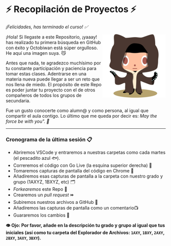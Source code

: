 # ⚡️ Recopilación de Proyectos ⚡️ 

_¡Felicidades, has terminado el curso! ✅_

<img src=octobiwan.jpg alt=Obi-Wan height=200 align=right>

¡Hola! Si llegaste a este Repositorio, ¡yaaay! has realizado tu primera búsqueda en GitHub con éxito y Octobiwan está súper orgulloso. He aquí una imagen suya. 😼

Antes que nada, te agradezco muchísimo por tu constante participación y paciencia para tomar estas clases. Adentrarse en una materia nueva puede llegar a ser un reto que nos llena de miedo. 
El propósito de este Repo es poder juntar tu proyecto con el de otros compañeros de todos los grupos de secundaria. 

Fue un gusto conocerte como alumn@ y como persona, al igual que compartir el aula contigo. Lo último que me queda por decir es: _May the force be with you". 💫_

---

### Cronograma de la última sesión 📋

- Abriremos VSCode y entraremos a nuestras carpetas como cada martes (el pescadito azul 🐟).
- Correremos el código con Go Live (la esquina superior derecha) 🛜
- Tomaremos capturas de pantalla del código en Chrome 📸
- Añadiremos esas capturas de pantalla a la carpeta con nuestro grado y grupo (1AXYZ, 1BXYZ, etc) 🗂️
- _Forkearemos_ este Repo 🍴
-  Crearemos un _pull request_ ⏩️
- Subiremos nuestros archivos a GitHub 👾
- Añadiremos las capturas de pantalla como un comentario📺
- Guararemos los cambios 📨

**👁️ Ojo: Por favor, añade en la descripción tu grado y grupo al igual que tus iniciales (así como tu carpeta del Explorador de Archivos: `1AXY`, `1BXY`, `2AXY`, `2BXY`, `3AXY`, `3BXY`).**
